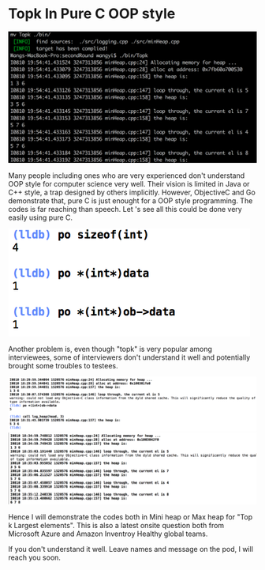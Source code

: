 Topk In Pure C OOP style
========================

![server\_isde](https://github.com/yiakwy/Onsite-Blackboard-Code-Interview/blob/master/StockPrice20170612-AmazonGlobal/secondRound/statics/images/server_side.png)

Many people including ones who are very experienced don't understand OOP style for computer science very well. Their vision is limited in Java or C++ style, a trap designed by others implicitly. However, ObjectiveC and Go demonstrate that, pure C is just enought for a OOP style programming. The codes is far reaching than speech. Let 's see all this could be done very easily using pure C.

![REPL](https://github.com/yiakwy/Onsite-Blackboard-Code-Interview/blob/master/StockPrice20170612-AmazonGlobal/secondRound/statics/images/REPL.png)

Another problem is, even though "topk" is very popular among interviewees, some of interviewers don't understand it well and potentially brought some troubles to testees.

![test1](https://github.com/yiakwy/Onsite-Blackboard-Code-Interview/blob/master/StockPrice20170612-AmazonGlobal/secondRound/statics/images/test1.png)
![test2](https://github.com/yiakwy/Onsite-Blackboard-Code-Interview/blob/master/StockPrice20170612-AmazonGlobal/secondRound/statics/images/test2.png)

Hence I will demonstrate the codes both in Mini heap or Max heap for "Top k Largest elements". This is also a latest onsite question both from Microsoft Azure and Amazon Inventroy Healthy global teams.

If you don't understand it well. Leave names and message on the pod, I will reach you soon.
 
